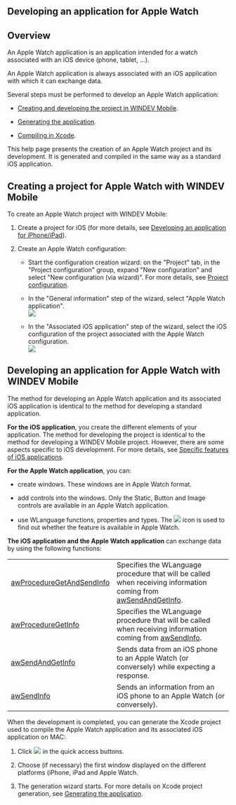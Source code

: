 


## Developing an application for Apple Watch
			



<a name="NOTE1"></a>
<a name="NOTE1_1"></a>


## Overview
<a name="overview_ELTTEXTE000144"></a>
An Apple Watch application is an application intended for a watch associated with an iOS device (phone, tablet, ...).

An Apple Watch application is always associated with an iOS application with which it can exchange data. 

Several steps must be performed to develop an Apple Watch application: 

- [Creating and developing the project in WINDEV Mobile](#NOTE2_1). 

- [Generating the application](../Editeurs/1000019908.md). 

- [Compiling in Xcode](../Editeurs/1000019878.md). 




This help page presents the creation of an Apple Watch project and its development. It is generated and compiled in the same way as a standard iOS application.

<a name="NOTE2"></a>
<a name="NOTE2_1"></a>


## Creating a project for Apple Watch with WINDEV Mobile
<a name="creating_project_for_apple_watch_with_windev_mobile_ELTTEXTE000168"></a>
To create an Apple Watch project with WINDEV Mobile: 

1. Create a project for iOS (for more details, see [Developing an application for iPhone/iPad](../Editeurs/1000019818.md)).

2. Create an Apple Watch configuration:

	- Start the configuration creation wizard: on the "Project" tab, in the "Project configuration" group, expand "New configuration" and select "New configuration (via wizard)". 
			For more details, see [Project configuration](../Editeurs/9000030.md).

	- In the "General information" step of the wizard, select "Apple Watch application".<br>![](https://doc.pcsoft.fr/en-US/images/image.awp?langid=3&name=Cr%E9erAppliAppleWatch%20-%20HC%20N%B0001.gif&type=thumb)


	- In the "Associated iOS application" step of the wizard, select the iOS configuration of the project associated with the Apple Watch configuration.<br>![](https://doc.pcsoft.fr/en-US/images/image.awp?langid=3&name=Cr%E9erAppliAppleWatch%20-%20HC%20N%B0002.gif&type=thumb)




<a name="NOTE3"></a>
<a name="NOTE3_1"></a>


## Developing an application for Apple Watch with WINDEV Mobile
<a name="developing_application_for_apple_watch_with_windev_mobile_ELTTEXTE000192"></a>
The method for developing an Apple Watch application and its associated iOS application is identical to the method for developing a standard application.

**For the iOS application**, you create the different elements of your application. The method for developing the project is identical to the method for developing a WINDEV Mobile project. However, there are some aspects specific to iOS development. For more details, see [Specific features of iOS applications](../Editeurs/1000019865.md).

**For the Apple Watch application**, you can:

- create windows. These windows are in Apple Watch format.

- add controls into the windows. Only the Static, Button and Image controls are available in an Apple Watch application.

- use WLanguage functions, properties and types. The ![](https://doc.pcsoft.fr/en-US/images/image.awp?langid=3&name=ico_AWatch.gif) icon is used to find out whether the feature is available in Apple Watch.




**The iOS application and the Apple Watch application** can exchange data by using the following functions:


|   |   |
| --- | --- |
| [awProcedureGetAndSendInfo](../WDLang3/1000022118.md) | Specifies the WLanguage procedure that will be called when receiving information coming from [awSendAndGetInfo](../WDLang3/1000022116.md). |
| [awProcedureGetInfo](../WDLang3/1000022119.md) | Specifies the WLanguage procedure that will be called when receiving information coming from [awSendInfo](../WDLang3/1000022117.md). |
| [awSendAndGetInfo](../WDLang3/1000022116.md) | Sends data from an iOS phone to an Apple Watch (or conversely) while expecting a response. |
| [awSendInfo](../WDLang3/1000022117.md) | Sends an information from an iOS phone to an Apple Watch (or conversely). |





When the development is completed, you can generate the Xcode project used to compile the Apple Watch application and its associated iOS application on MAC: 

1. Click ![](https://doc.pcsoft.fr/en-US/images/image.awp?langid=3&name=ico_generation_IOS.gif) in the quick access buttons. 

2. Choose (if necessary) the first window displayed on the different platforms (iPhone, iPad and Apple Watch.

3. The generation wizard starts. For more details on Xcode project generation, see [Generating the application](../Editeurs/1000019908.md).





